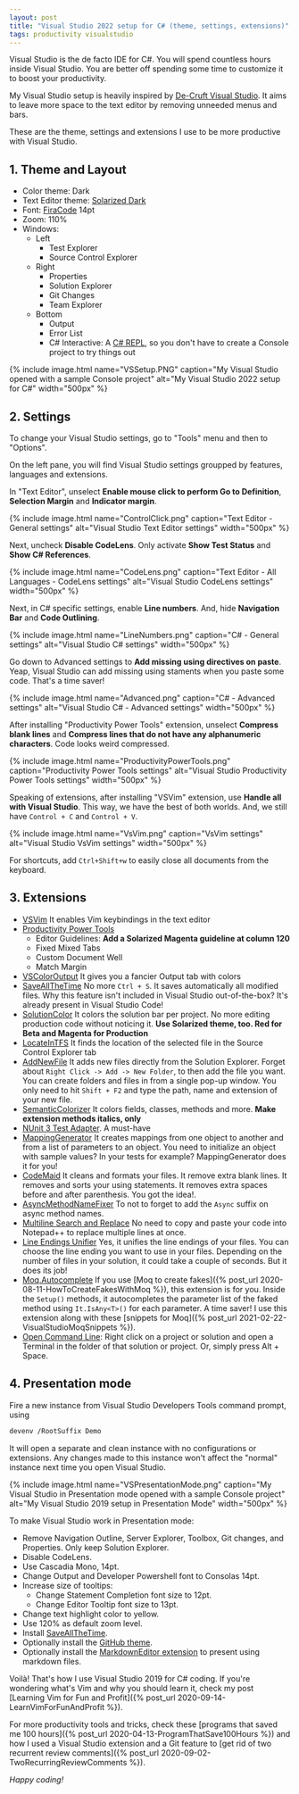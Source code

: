 ```yaml
---
layout: post
title: "Visual Studio 2022 setup for C# (theme, settings, extensions)"
tags: productivity visualstudio
---
```


Visual Studio is the de facto IDE for C#. You will spend countless hours inside Visual Studio. You are better off spending some time to customize it to boost your productivity.

My Visual Studio setup is heavily inspired by [De-Cruft Visual Studio](https://jackmott.github.io/programming/tools/editor/ide/visual/studio/2016/07/11/decruft-visual-studio.html). It aims to leave more space to the text editor by removing unneeded menus and bars.

These are the theme, settings and extensions I use to be more productive with Visual Studio.

## 1. Theme and Layout

* Color theme: Dark
* Text Editor theme: [Solarized Dark](https://ethanschoonover.com/solarized/)
* Font: [FiraCode](https://github.com/tonsky/FiraCode) 14pt
* Zoom: 110%
* Windows:
	* Left
		* Test Explorer
		* Source Control Explorer
	* Right
		* Properties
		* Solution Explorer
		* Git Changes
		* Team Explorer
	* Bottom
		* Output
		* Error List
		* C# Interactive: A [C# REPL](https://dzone.com/articles/c-interactive-in-visual-studio), so you don't have to create a Console project to try things out

{% include image.html name="VSSetup.PNG" caption="My Visual Studio opened with a sample Console project" alt="My Visual Studio 2022 setup for C#" width="500px" %}

## 2. Settings

To change your Visual Studio settings, go to "Tools" menu and then to "Options".

On the left pane, you will find Visual Studio settings groupped by features, languages and extensions.

In "Text Editor", unselect **Enable mouse click to perform Go to Definition**, **Selection Margin** and **Indicator margin**.

{% include image.html name="ControlClick.png" caption="Text Editor - General settings" alt="Visual Studio Text Editor settings" width="500px" %}

Next, uncheck **Disable CodeLens**. Only activate **Show Test Status** and **Show C# References**.

{% include image.html name="CodeLens.png" caption="Text Editor - All Languages - CodeLens settings" alt="Visual Studio CodeLens settings" width="500px" %}

Next, in C# specific settings, enable **Line numbers**. And, hide **Navigation Bar** and **Code Outlining**.

{% include image.html name="LineNumbers.png" caption="C# - General settings" alt="Visual Studio C# settings" width="500px" %}

Go down to Advanced settings to **Add missing using directives on paste**. Yeap, Visual Studio can add missing using staments when you paste some code. That's a time saver!

{% include image.html name="Advanced.png" caption="C# - Advanced settings" alt="Visual Studio C# - Advanced settings" width="500px" %}

After installing "Productivity Power Tools" extension, unselect **Compress blank lines** and **Compress lines that do not have any alphanumeric characters**. Code looks weird compressed.
 
{% include image.html name="ProductivityPowerTools.png" caption="Productivity Power Tools settings" alt="Visual  Studio Productivity Power Tools settings" width="500px" %}

Speaking of extensions, after installing "VSVim" extension, use **Handle all with Visual Studio**. This way, we have the best of both worlds. And, we still have `Control + C` and `Control + V`.

{% include image.html name="VsVim.png" caption="VsVim settings" alt="Visual  Studio VsVim settings" width="500px" %}

For shortcuts, add `Ctrl+Shift+w` to easily close all documents from the keyboard.

## 3. Extensions

* [VSVim](https://github.com/jaredpar/VsVim) It enables Vim keybindings in the text editor
* [Productivity Power Tools](https://marketplace.visualstudio.com/items?itemName=VisualStudioPlatformTeam.ProductivityPowerPack2017)
	* Editor Guidelines: **Add a Solarized Magenta guideline at column 120**
	* Fixed Mixed Tabs
	* Custom Document Well
	* Match Margin
* [VSColorOutput](https://github.com/mike-ward/VSColorOutput) It gives you a fancier Output tab with colors
* [SaveAllTheTime](https://github.com/pragmatrix/SaveAllTheTime) No more `Ctrl + S`. It saves automatically all modified files. Why this feature isn't included in Visual Studio out-of-the-box? It's already present in Visual Studio Code!
* [SolutionColor](https://marketplace.visualstudio.com/items?itemName=Wumpf.SolutionColor) It colors the solution bar per project. No more editing production code without noticing it. **Use Solarized theme, too. Red for Beta and Magenta for Production**
* [LocateInTFS](https://marketplace.visualstudio.com/items?itemName=AlexPendleton.LocateinTFS2017) It finds the location of the selected file in the Source Control Explorer tab
* [AddNewFile](https://marketplace.visualstudio.com/items?itemName=MadsKristensen.AddNewFile) It adds new files directly from the Solution Explorer.  Forget about `Right Click -> Add -> New Folder`, to then add the file you want. You can create folders and files in from a single pop-up window. You only need to hit `Shift + F2` and type the path, name and extension of your new file.
* [SemanticColorizer](https://github.com/hicknhack-software/semantic-colorizer) It colors fields, classes, methods and more. **Make extension methods italics, only**
* [NUnit 3 Test Adapter](https://marketplace.visualstudio.com/items?itemName=NUnitDevelopers.NUnit3TestAdapter). A must-have
* [MappingGenerator](https://marketplace.visualstudio.com/items?itemName=54748ff9-45fc-43c2-8ec5-cf7912bc3b84.mappinggenerator) It creates mappings from one object to another and from a list of parameters to an object. You need to initialize an object with sample values? In your tests for example? MappingGenerator does it for you!
* [CodeMaid](https://marketplace.visualstudio.com/items?itemName=SteveCadwallader.CodeMaid) It cleans and formats your files. It remove extra blank lines. It removes and sorts your using statements. It removes extra spaces before and after parenthesis. You got the idea!.
* [AsyncMethodNameFixer](https://github.com/priyanshu92/AsyncMethodNameFixer) To not to forget to add the `Async` suffix on async method names.
* [Multiline Search and Replace](https://marketplace.visualstudio.com/items?itemName=PeterMacej.MultilineSearchandReplace) No need to copy and paste your code into Notepad++ to replace multiple lines at once.
* [Line Endings Unifier](https://marketplace.visualstudio.com/items?itemName=JakubBielawa.LineEndingsUnifier) Yes, it unifies the line endings of your files. You can choose the line ending you want to use in your files. Depending on the number of files in your solution, it could take a couple of seconds. But it does its job!
* [Moq.Autocomplete](https://github.com/Litee/moq.autocomplete) If you use [Moq to create fakes]({% post_url 2020-08-11-HowToCreateFakesWithMoq %}), this extension is for you. Inside the `Setup()` methods, it autocompletes the parameter list of the faked method using `It.IsAny<T>()` for each parameter. A time saver! I use this extension along with these [snippets for Moq]({% post_url 2021-02-22-VisualStudioMoqSnippets %}).
* [Open Command Line](https://github.com/madskristensen/OpenCommandLine): Right click on a project or solution and open a Terminal in the folder of that solution or project. Or, simply press Alt + Space.

## 4. Presentation mode

Fire a new instance from Visual Studio Developers Tools command prompt, using

```bash
devenv /RootSuffix Demo
```

It will open a separate and clean instance with no configurations or extensions. Any changes made to this instance won't affect the "normal" instance next time you open Visual Studio.

{% include image.html name="VSPresentationMode.png" caption="My Visual Studio in Presentation mode opened with a sample Console project" alt="My Visual Studio 2019 setup in Presentation Mode" width="500px" %}

To make Visual Studio work in Presentation mode:

* Remove Navigation Outline, Server Explorer, Toolbox, Git changes, and Properties. Only keep Solution Explorer.
* Disable CodeLens.
* Use Cascadia Mono, 14pt.
* Change Output and Developer Powershell font to Consolas 14pt.
* Increase size of tooltips:
    * Change Statement Completion font size to 12pt.
    * Change Editor Tooltip font size to 13pt.
* Change text highlight color to yellow.
* Use 120% as default zoom level.
* Install [SaveAllTheTime](https://github.com/pragmatrix/SaveAllTheTime).
* Optionally install the [GitHub theme](https://github.com/madskristensen/GitHubThemes).
* Optionally install the [MarkdownEditor extension](https://marketplace.visualstudio.com/items?itemName=MadsKristensen.MarkdownEditor) to present using markdown files.

Voilà! That's how I use Visual Studio 2019 for C# coding. If you're wondering what's Vim and why you should learn it, check my post [Learning Vim for Fun and Profit]({% post_url 2020-09-14-LearnVimForFunAndProfit %}).

For more productivity tools and tricks, check these [programs that saved me 100 hours]({% post_url 2020-04-13-ProgramThatSave100Hours %}) and how I used a Visual Studio extension and a Git feature to [get rid of two recurrent review comments]({% post_url 2020-09-02-TwoRecurringReviewComments %}).

_Happy coding!_
